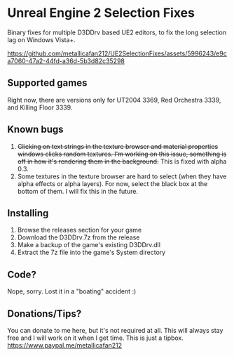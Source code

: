 # Unreal Engine 2 Selection Fixes
Binary fixes for multiple D3DDrv based UE2 editors, to fix the long selection lag on Windows Vista+.

https://github.com/metallicafan212/UE2SelectionFixes/assets/5996243/e9ca7060-47a2-44fd-a36d-5b3d82c35298

## Supported games
Right now, there are versions only for UT2004 3369, Red Orchestra 3339, and Killing Floor 3339.

## Known bugs
1. ~~Clicking on text strings in the texture browser and material properties windows clicks random textures. I'm working on this issue, something is off in how it's rendering them in the background.~~ This is fixed with alpha 0.3.
2. Some textures in the texture browser are hard to select (when they have alpha effects or alpha layers). For now, select the black box at the bottom of them. I will fix this in the future.

## Installing
1. Browse the releases section for your game
2. Download the D3DDrv.7z from the release
3. Make a backup of the game's existing D3DDrv.dll
4. Extract the 7z file into the game's System directory

## Code?
Nope, sorry. Lost it in a "boating" accident :)

## Donations/Tips?
You can donate to me here, but it's not required at all. This will always stay free and I will work on it when I get time.
This is just a tipbox.
https://www.paypal.me/metallicafan212
